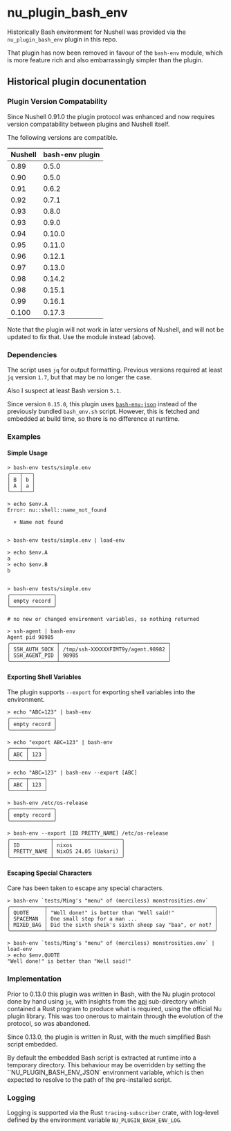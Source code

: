 # nu_plugin_bash_env

Historically Bash environment for Nushell was provided via the `nu_plugin_bash_env` plugin in this repo.

That plugin has now been removed in favour of the `bash-env` module, which is more feature rich and also embarrassingly simpler than the plugin.

## Historical plugin docunentation

### Plugin Version Compatability

Since Nushell 0.91.0 the plugin protocol was enhanced and now requires version compatability between plugins and Nushell itself.

The following versions are compatible.

| Nushell | bash-env plugin |
| ------- | --------------- |
|    0.89 |           0.5.0 |
|    0.90 |           0.5.0 |
|    0.91 |           0.6.2 |
|    0.92 |           0.7.1 |
|    0.93 |           0.8.0 |
|    0.93 |           0.9.0 |
|    0.94 |          0.10.0 |
|    0.95 |          0.11.0 |
|    0.96 |          0.12.1 |
|    0.97 |          0.13.0 |
|    0.98 |          0.14.2 |
|    0.98 |          0.15.1 |
|    0.99 |          0.16.1 |
|   0.100 |          0.17.3 |

Note that the plugin will not work in later versions of Nushell, and will not be updated to fix that.  Use the module instead (above).

### Dependencies

The script uses `jq` for output formatting. Previous versions required at least `jq` version `1.7`, but that may be no longer the case.

Also I suspect at least Bash version `5.1`.

Since version `0.15.0`, this plugin uses [`bash-env-json`](https://github.com/tesujimath/bash-env-json) instead of the previously bundled `bash_env.sh` script.  However, this is fetched and embedded at build time, so there is no difference at runtime.

### Examples

#### Simple Usage
```
> bash-env tests/simple.env
╭───┬───╮
│ B │ b │
│ A │ a │
╰───┴───╯

> echo $env.A
Error: nu::shell::name_not_found

  × Name not found


> bash-env tests/simple.env | load-env

> echo $env.A
a
> echo $env.B
b


> bash-env tests/simple.env
╭──────────────╮
│ empty record │
╰──────────────╯

# no new or changed environment variables, so nothing returned

> ssh-agent | bash-env
Agent pid 98985
╭───────────────┬───────────────────────────────────╮
│ SSH_AUTH_SOCK │ /tmp/ssh-XXXXXXFIMT9y/agent.98982 │
│ SSH_AGENT_PID │ 98985                             │
╰───────────────┴───────────────────────────────────╯
```

#### Exporting Shell Variables

The plugin supports `--export` for exporting shell variables into the environment.

```
> echo "ABC=123" | bash-env
╭──────────────╮
│ empty record │
╰──────────────╯

> echo "export ABC=123" | bash-env
╭─────┬─────╮
│ ABC │ 123 │
╰─────┴─────╯

> echo "ABC=123" | bash-env --export [ABC]
╭─────┬─────╮
│ ABC │ 123 │
╰─────┴─────╯

> bash-env /etc/os-release
╭──────────────╮
│ empty record │
╰──────────────╯

> bash-env --export [ID PRETTY_NAME] /etc/os-release
╭─────────────┬──────────────────────╮
│ ID          │ nixos                │
│ PRETTY_NAME │ NixOS 24.05 (Uakari) │
╰─────────────┴──────────────────────╯
```

#### Escaping Special Characters

Care has been taken to escape any special characters.

```
> bash-env `tests/Ming's "menu" of (merciless) monstrosities.env`
╭───────────┬──────────────────────────────────────────────────────╮
│ QUOTE     │ "Well done!" is better than "Well said!"             │
│ SPACEMAN  │ One small step for a man ...                         │
│ MIXED_BAG │ Did the sixth sheik's sixth sheep say "baa", or not? │
╰───────────┴──────────────────────────────────────────────────────╯

> bash-env `tests/Ming's "menu" of (merciless) monstrosities.env` | load-env
> echo $env.QUOTE
"Well done!" is better than "Well said!"
```

### Implementation

Prior to 0.13.0 this plugin was written in Bash, with the Nu plugin protocol done by hand using `jq`, with insights from the [api](api) sub-directory which contained a Rust program to produce what is required, using the official Nu plugin library.  This was too onerous to maintain through the evolution of the protocol, so was abandoned.

Since 0.13.0, the plugin is written in Rust, with the much simplified Bash script embedded.

By default the embedded Bash script is extracted at runtime into a temporary directory.  This behaviour may be overridden by setting the ``NU_PLUGIN_BASH_ENV_JSON` environment variable, which is then expected to resolve to the path of the pre-installed script.

### Logging

Logging is supported via the Rust `tracing-subscriber` crate, with log-level defined by the environment variable `NU_PLUGIN_BASH_ENV_LOG`.
